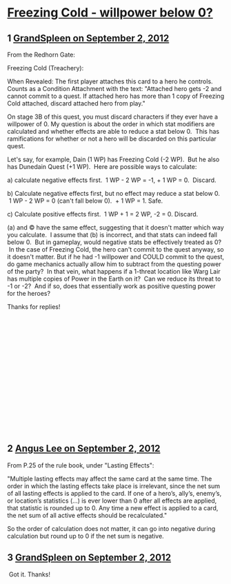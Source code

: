 # [Freezing Cold - willpower below 0?](https://community.fantasyflightgames.com/topic/70318-freezing-cold-willpower-below-0/)

## 1 [GrandSpleen on September 2, 2012](https://community.fantasyflightgames.com/topic/70318-freezing-cold-willpower-below-0/?do=findComment&comment=686312)

From the Redhorn Gate:

Freezing Cold (Treachery):

When Revealed: The first player attaches this card to a hero he controls. Counts as a Condition Attachment with the text: "Attached hero gets -2 and cannot commit to a quest. If attached hero has more than 1 copy of Freezing Cold attached, discard attached hero from play."

On stage 3B of this quest, you must discard characters if they ever have a willpower of 0. My question is about the order in which stat modifiers are calculated and whether effects are able to reduce a stat below 0.  This has ramifications for whether or not a hero will be discarded on this particular quest.

Let's say, for example, Dain (1 WP) has Freezing Cold (-2 WP).  But he also has Dunedain Quest (+1 WP).  Here are possible ways to calculate:

a) calculate negative effects first.  1 WP - 2 WP = -1, + 1 WP = 0.  Discard.

b) Calculate negative effects first, but no effect may reduce a stat below 0.  1 WP - 2 WP = 0 (can't fall below 0).  + 1 WP = 1. Safe.

c) Calculate positive effects first.  1 WP + 1 = 2 WP, -2 = 0. Discard.

(a) and © have the same effect, suggesting that it doesn't matter which way you calculate.  I assume that (b) is incorrect, and that stats can indeed fall below 0.  But in gameplay, would negative stats be effectively treated as 0?  In the case of Freezing Cold, the hero can't commit to the quest anyway, so it doesn't matter. But if he had -1 willpower and COULD commit to the quest, do game mechanics actually allow him to subtract from the questing power of the party?  In that vein, what happens if a 1-threat location like Warg Lair has multiple copies of Power in the Earth on it?  Can we reduce its threat to -1 or -2?  And if so, does that essentially work as positive questing power for the heroes?

Thanks for replies!

 

 

 

 

 

 

 

 

 

## 2 [Angus Lee on September 2, 2012](https://community.fantasyflightgames.com/topic/70318-freezing-cold-willpower-below-0/?do=findComment&comment=686320)

From P.25 of the rule book, under "Lasting Effects":

"Multiple lasting effects may affect the same card at
the same time. The order in which the lasting effects
take place is irrelevant, since the net sum of all lasting
effects is applied to the card.
If one of a hero’s, ally’s, enemy’s, or location’s
statistics (…) is ever lower than 0 after all
effects are applied, that statistic is rounded up to 0. Any
time a new effect is applied to a card, the net sum of all
active effects should be recalculated."

So the order of calculation does not matter, it can go into negative during calculation but round up to 0 if the net sum is negative.

## 3 [GrandSpleen on September 2, 2012](https://community.fantasyflightgames.com/topic/70318-freezing-cold-willpower-below-0/?do=findComment&comment=686499)

 Got it. Thanks!

